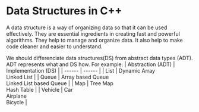 # Data Structures in C++

A data structure is a way of organizing data so that it can be used effectively. They are essential ingredients in creating fast and powerful algorithms. They help to manage and organize data.
It also help to make code cleaner and easier to understand.


We should differenciate data structures(DS) from abstract data types (ADT). ADT represents what and DS how. For example:
| Abstraction (ADT) | Implementation (DS) |
| ------ | ------ |
| List | Dynamic Array<br>Linked List  |
| Queue | Array based Queue<br>Linked List based Queue |
| Map | Tree Map<br>Hash Table |
| Vehicle | Car<br>Airplane<br>Bicycle |


